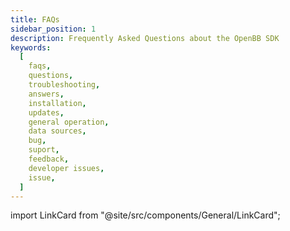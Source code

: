 ```yaml
---
title: FAQs
sidebar_position: 1
description: Frequently Asked Questions about the OpenBB SDK
keywords:
  [
    faqs,
    questions,
    troubleshooting,
    answers,
    installation,
    updates,
    general operation,
    data sources,
    bug,
    suport,
    feedback,
    developer issues,
    issue,
  ]
---
```


import LinkCard from "@site/src/components/General/LinkCard";

<LinkCard
	title="Installation and Updates"
  url="/sdk/faqs/installation_updates"
  description="How to install or update the SDK"
  type="sdk"
/>
<LinkCard
	title="Import errors"
  url="/sdk/faqs/import_errors"
  description="Issues at the time of importing new modules"
  type="sdk"
/>
<LinkCard
	title="General Operation"
  url="/sdk/faqs/general_operation"
  description="Generic operations when using the terminal"
  type="sdk"
/>
<LinkCard
	title="Data and Sources"
  url="/sdk/faqs/data_sources"
  description="How does the data access works"
  type="sdk"
/>
<LinkCard
	title="Bugs, Support and Feedback"
  url="/sdk/faqs/bugs_support_feedback"
  description="Common bugs and support/feedback channels"
  type="sdk"
/>
<LinkCard
	title="Developer Issues"
  url="/sdk/faqs/developer_issues"
  description="Common developer issues"
  type="sdk"
/>

